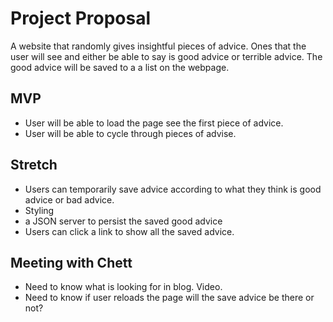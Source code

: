 # Project Proposal

A website that randomly gives insightful pieces of advice.  Ones that the user will see and 
either be able to say is good advice or terrible advice.  The good advice will be saved to a 
a list on the webpage.

## MVP
- User will be able to load the page see the first piece of advice.
- User will be able to cycle through pieces of advise. 

## Stretch 
- Users can temporarily save advice according to what they think is good advice or bad advice.
- Styling
- a JSON server to persist the saved good advice
- Users can click a link to show all the saved advice.




## Meeting with Chett
- Need to know what is looking for in blog.  Video.
- Need to know if user reloads the page will the save advice be there or not?